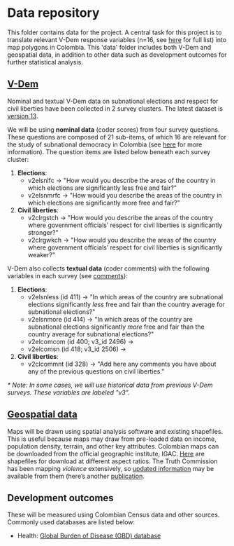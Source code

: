 
# Data repository
This folder contains data for the project. A central task for this project is to translate relevant V-Dem response variables (n=16, see [here](https://docs.google.com/document/d/1i0Isx-ZnRlNuyg15rCJZc-FCtkK_rDmAW7N5mfGgxT4/edit?usp=sharing) for full list) into map polygons in Colombia. This 'data' folder includes both V-Dem and geospatial data, in addition to other data such as development outcomes for further statistical analysis. 

## [V-Dem](Vdem/)
Nominal and textual V-Dem data on subnational elections and respect for civil liberties have been collected in 2 survey clusters. The latest dataset is [version 13](Vdem/v13). 

We will be using **nominal data** (coder scores) from four survey questions. These questions are composed of 21 sub-items, of which 16 are relevant for the study of subnational democracy in Colombia (see [here](https://docs.google.com/document/d/1DsavwLRZYN3-xjcztbvyxg4riY1ylmg0j2OaC9cXZ4s/edit?usp=sharing) for more information). The question items are listed below beneath each survey cluster:
   1. **Elections**:
      - v2elsnlfc -> "How would you describe the areas of the country in which elections are significantly less free and fair?"
      - v2elsnmrfc -> "How would you describe the areas of the country in which elections are significantly more free and fair?"
   2. **Civil liberties**:
      - v2clrgstch -> "How would you describe the areas of the country where government officials’ respect for civil liberties is significantly stronger?"
      - v2clrgwkch -> "How would you describe the areas of the country where government officials’ respect for civil liberties is significantly weaker?"

V-Dem also collects **textual data** (coder comments) with the following variables in each survey (see [comments](Vdem/comments)):
   1. **Elections**:
      - v2elsnless (id 411) -> "In which areas of the country are subnational elections significantly _less_ free and fair than the country average for subnational elections?"
      - v2elsnmore (id 414) -> "In which areas of the country are subnational elections significantly _more_ free and fair than the country average for subnational elections?"
      - v2elcomcom (id 400; v3_id 2496) -> 
      - v2elcomsn (id 418; v3_id 2506) -> 
   2. **Civil liberties**:
      - v2clcommnt (id 328) -> "Add here any comments you have about any of the previous questions on civil liberties."

_* Note: In some cases, we will use historical data from previous V-Dem surveys. These variables are labeled "v3"._

## [Geospatial data](geospatial/)
Maps will be drawn using spatial analysis software and existing shapefiles. This is useful because maps may draw from pre-loaded data on income, population density, terrain, and other key attributes. Colombian maps can be downloaded from the official geographic institute, IGAC. [Here](https://geoportal.igac.gov.co/contenido/datos-abiertos-cartografia-y-geografia) are shapefiles for download at different aspect ratios. The Truth Commission has been mapping _violence_ extensively, so [updated information](https://docsgeoportal.comisiondelaverdad.co/descripcion-proyecto/funcionalidad-descripcion-proyecto) may be available from them (here’s another [publication](https://4107273305-files.gitbook.io/~/files/v0/b/gitbook-x-prod.appspot.com/o/spaces%2F-MjFCW8A_OZ-a2CP3wMG%2Fuploads%2FJ5Fg564AsH0VHVZOoeKS%2FManual%20de%20usuario%20geoportal.pdf?alt=media&token=3c59168a-ff1e-4583-abff-ddcec6638eea).

## Development outcomes 
These will be measured using Colombian Census data and other sources. Commonly used databases are listed below: 
- Health: [Global Burden of Disease (GBD) database](https://www.healthdata.org/research-analysis/health-by-location/profiles/colombia)
